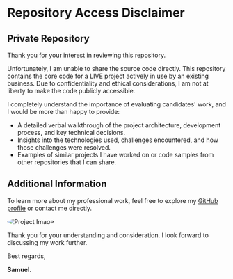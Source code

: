 # Repository Access Disclaimer

## Private Repository

Thank you for your interest in reviewing this repository.

Unfortunately, I am unable to share the source code directly. This repository contains the core code for a LIVE project actively in use by an existing business. Due to confidentiality and ethical considerations, I am not at liberty to make the code publicly accessible.

I completely understand the importance of evaluating candidates' work, and I would be more than happy to provide:

- A detailed verbal walkthrough of the project architecture, development process, and key technical decisions.
- Insights into the technologies used, challenges encountered, and how those challenges were resolved.
- Examples of similar projects I have worked on or code samples from other repositories that I can share.



## Additional Information
To learn more about my professional work, feel free to explore my [GitHub profile](https://github.com/Sammy212) or contact me directly.

<img src="https://avatars.githubusercontent.com/u/26281469?v=4" alt="Project Image" style="border-radius: 50%;">

Thank you for your understanding and consideration. I look forward to discussing my work further.

Best regards,

**Samuel.**